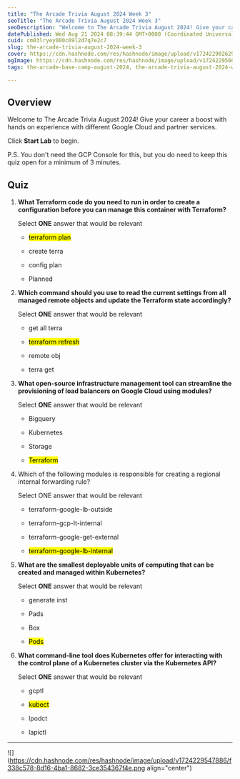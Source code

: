 ```yaml
---
title: "The Arcade Trivia August 2024 Week 3"
seoTitle: "The Arcade Trivia August 2024 Week 3"
seoDescription: "Welcome to The Arcade Trivia August 2024! Give your career a boost with hands on experience with different Google Cloud and partner services."
datePublished: Wed Aug 21 2024 08:39:44 GMT+0000 (Coordinated Universal Time)
cuid: cm03lryey000c09l2d7q7e2c7
slug: the-arcade-trivia-august-2024-week-3
cover: https://cdn.hashnode.com/res/hashnode/image/upload/v1724229026290/b7281d50-5067-49e1-85f4-57b3fc603c1a.png
ogImage: https://cdn.hashnode.com/res/hashnode/image/upload/v1724229560612/279c1206-604c-4563-92ef-7cd591bf1af4.png
tags: the-arcade-base-camp-august-2024, the-arcade-trivia-august-2024-week-3

---
```


## **Overview**

Welcome to The Arcade Trivia August 2024! Give your career a boost with hands on experience with different Google Cloud and partner services.

Click **Start Lab** to begin.

P.S. You don't need the GCP Console for this, but you do need to keep this quiz open for a minimum of 3 minutes.

## **Quiz**

1. **What Terraform code do you need to run in order to create a configuration before you can manage this container with Terraform?**
    
    Select **ONE** answer that would be relevant
    
    * <mark>terraform plan</mark>
        
    * create terra
        
    * config plan
        
    * Planned
        
2. **Which command should you use to read the current settings from all managed remote objects and update the Terraform state accordingly?**
    
    Select **ONE** answer that would be relevant
    
    * get all terra
        
    * <mark>terraform refresh</mark>
        
    * remote obj
        
    * terra get
        
3. **What open-source infrastructure management tool can streamline the provisioning of load balancers on Google Cloud using modules?**
    
    Select **ONE** answer that would be relevant
    
    * Bigquery
        
    * Kubernetes
        
    * Storage
        
    * <mark>Terraform</mark>
        
4. Which of the following modules is responsible for creating a regional internal forwarding rule?
    
    Select ONE answer that would be relevant
    
    * terraform-google-lb-outside
        
    * terraform-gcp-lt-internal
        
    * terraform-google-get-external
        
    * <mark>terraform-google-lb-internal</mark>
        
5. **What are the smallest deployable units of computing that can be created and managed within Kubernetes?**
    
    Select **ONE** answer that would be relevant
    
    * generate inst
        
    * Pads
        
    * Box
        
    * <mark>Pods</mark>
        
6. **What command-line tool does Kubernetes offer for interacting with the control plane of a Kubernetes cluster via the Kubernetes API?**
    
    Select **ONE** answer that would be relevant
    
    * gcptl
        
    * <mark>kubect</mark>
        
    * lpodct
        
    * lapictl
        

---

![](https://cdn.hashnode.com/res/hashnode/image/upload/v1724229547886/f338c578-8d16-4ba1-8682-3ce354367f4e.png align="center")